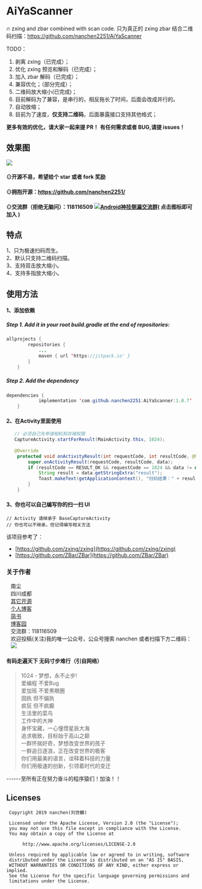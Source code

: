 # AiYaScanner
:fire: zxing and zbar combined with scan code.  只为真正的 zxing zbar 结合二维码扫描：https://github.com/nanchen2251/AiYaScanner

TODO：
1. 剥离 zxing（已完成）；
2. 优化 zxing 预览和解码（已完成）；
3. 加入 zbar 解码（已完成）；
4. 兼容优化；（部分完成）；
5. 二维码放大缩小(已完成)；
6. 目前解码为了兼容，是串行的，相反拖长了时间，后面会改成并行的。
7. 自动放缩；
8. 目前为了速度，**仅支持二维码**，后面暴露接口支持其他格式；

**更多有效的优化，请大家一起来提 PR！**
**有任何需求或者 BUG,请提 issues！**


## 效果图<br>
![](https://github.com/nanchen2251/AiYaScanner/blob/master/screenshot/screenshot.gif)

#### ⊙开源不易，希望给个 star 或者 fork 奖励
#### ⊙拥抱开源：https://github.com/nanchen2251/
#### ⊙交流群（拒绝无脑问）：118116509 <a target="_blank" href="//shang.qq.com/wpa/qunwpa?idkey=e6ad4af66393684e1d0c9441403b049d2d5670ec0ce9f72150e694cbb7c16b0a"><img border="0" src="http://pub.idqqimg.com/wpa/images/group.png" alt="Android神技侧漏交流群" title="Android神技侧漏交流群"></a>( 点击图标即可加入 )<br>

## 特点
  1、只为极速扫码而生。<br>
  2、默认只支持二维码扫描。<br>
  3、支持双击放大缩小。<br>
  4、支持多指放大缩小。<br>
## 使用方法
#### 1、添加依赖<br>
##### Step 1. Add it in your root build.gradle at the end of repositories:
```java
allprojects {
		repositories {
			...
			maven { url 'https://jitpack.io' }
		}
	}
```
##### Step 2. Add the dependency
```java
dependencies {
	        implementation 'com.github.nanchen2251:AiYaScanner:1.0.7'
	}
```
#### 2、在Activity里面使用<br>
```java
   // 必须自己先申请相机和存储权限
   CaptureActivity.startForResult(MainActivity.this, 1024);
   
   @Override
    protected void onActivityResult(int requestCode, int resultCode, @Nullable Intent data) {
        super.onActivityResult(requestCode, resultCode, data);
        if (resultCode == RESULT_OK && requestCode == 1024 && data != null) {
            String result = data.getStringExtra("result");
            Toast.makeText(getApplicationContext(), "扫码结果：" + result, Toast.LENGTH_SHORT).show();
        }
    }
```
#### 3、你也可以自己编写你的扫一扫 UI
```
// Activity 请继承于 BaseCaptureActivity
// 你也可以不继承，但记得编写相关方法
```

该项目参考了：

* [https://github.com/zxing/zxing](https://github.com/zxing/zxing) 
* [https://github.com/ZBar/ZBar](https://github.com/ZBar/ZBar)

### 关于作者
    南尘<br>
    四川成都<br>
    [其它开源](https://github.com/nanchen2251/)<br>
    [个人博客](https://nanchen2251.github.io/)<br>
    [简书](http://www.jianshu.com/u/f690947ed5a6)<br>
    [博客园](http://www.cnblogs.com/liushilin/)<br>
    交流群：118116509<br>
    欢迎投稿(关注)我的唯一公众号，公众号搜索 nanchen 或者扫描下方二维码：<br>
    ![](https://github.com/nanchen2251/Blogs/blob/master/images/nanchen12.jpg)


#### 有码走遍天下 无码寸步难行（引自网络）

> 1024 - 梦想，永不止步!  
爱编程 不爱Bug  
爱加班 不爱黑眼圈  
固执 但不偏执  
疯狂 但不疯癫  
生活里的菜鸟  
工作中的大神  
身怀宝藏，一心憧憬星辰大海  
追求极致，目标始于高山之巅  
一群怀揣好奇，梦想改变世界的孩子  
一群追日逐浪，正在改变世界的极客  
你们用最美的语言，诠释着科技的力量  
你们用极速的创新，引领着时代的变迁  
  
------至所有正在努力奋斗的程序猿们！加油！！  
    
## Licenses
```
 Copyright 2019 nanchen(刘世麟)

 Licensed under the Apache License, Version 2.0 (the "License");
 you may not use this file except in compliance with the License.
 You may obtain a copy of the License at

      http://www.apache.org/licenses/LICENSE-2.0

 Unless required by applicable law or agreed to in writing, software
 distributed under the License is distributed on an "AS IS" BASIS,
 WITHOUT WARRANTIES OR CONDITIONS OF ANY KIND, either express or implied.
 See the License for the specific language governing permissions and
 limitations under the License.
```
